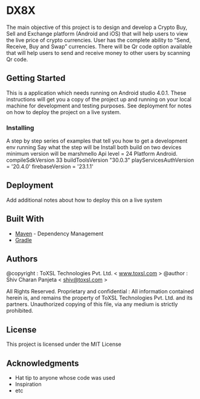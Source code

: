 # DX8X
The main objective of this project is to design and develop a Crypto Buy, Sell and Exchange platform (Android and iOS) that will help users to view the live price of crypto currencies. 
User has the complete ability to “Send, Receive, Buy and Swap” currencies. 
There will be Qr code option available that will help users to send and receive money to other users by scanning Qr code.
## Getting Started
This is a application which needs running on Android studio 4.0.1.
These instructions will get you a copy of the project up and running on your local machine for development and testing purposes. See deployment for notes on how to deploy the project on a live system.


### Installing

A step by step series of examples that tell you how to get a development env running
Say what the step will be
Install both build on two devices minimum version will be marshmello
Api level = 24
Platform Android.
compileSdkVersion 33
buildToolsVersion "30.0.3"
    playServicesAuthVersion = '20.4.0'
    firebaseVersion = '23.1.1'

## Deployment

Add additional notes about how to deploy this on a live system

## Built With

* [Maven](https://maven.apache.org/) - Dependency Management
* [Gradle](https://www.jetbrains.com/help/idea/gradle.html)


## Authors
  @copyright : ToXSL Technologies Pvt. Ltd. < www.toxsl.com >
  @author     : Shiv Charan Panjeta < shiv@toxsl.com >

   All Rights Reserved.
   Proprietary and confidential :  All information contained herein is, and remains
   the property of ToXSL Technologies Pvt. Ltd. and its partners.
   Unauthorized copying of this file, via any medium is strictly prohibited.



## License

This project is licensed under the MIT License

## Acknowledgments

* Hat tip to anyone whose code was used
* Inspiration
* etc
